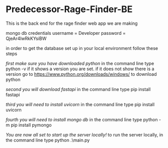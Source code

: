 # Predecessor-Rage-Finder-BE
This is the back end for the rage finder web app we are making

mongo db credentials
username = Developer
password = QjeAr4lwRkKYsiBW

in order to get the database set up in your local environment follow these steps

*first make sure you have downloaded python*
    in the command line type        python -v
    if it shows a version you are set.
    if it does not show there is a version go to https://www.python.org/downloads/windows/ to download python

*second you will download fastapi* 
    in the command line type                                    pip install fastapi

*third you will need to install uvicorn*
    in the command line type                                    pip install uvicorn

*fourth you will need to install mongo db*
    in the command line type                                    python -m pip install pymongo

*You are now all set to start up the server locally!*
    to run the server locally, in the command line type         python .\main.py
